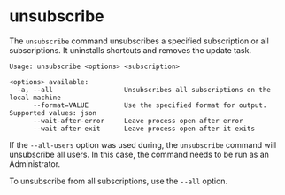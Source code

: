 # unsubscribe

The `unsubscribe` command unsubscribes a specified subscription or all subscriptions. It uninstalls shortcuts and removes the update task.

```
Usage: unsubscribe <options> <subscription>

<options> available:
  -a, --all                  Unsubscribes all subscriptions on the local machine
      --format=VALUE         Use the specified format for output. Supported values: json
      --wait-after-error     Leave process open after error
      --wait-after-exit      Leave process open after it exits
```

If the `--all-users` option was used during, the `unsubscribe` command will unsubscribe all users. In this case, the command needs to be run as an Administrator. 

To unsubscribe from all subscriptions, use the `--all` option.